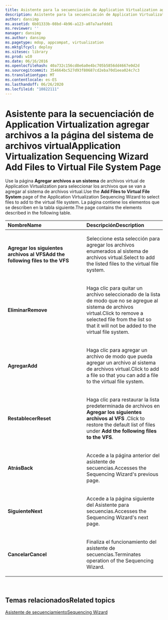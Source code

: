 ```yaml
---
title: Asistente para la secuenciación de Application Virtualization agregar archivos a la página del sistema de archivos virtual
description: Asistente para la secuenciación de Application Virtualization agregar archivos a la página del sistema de archivos virtual
author: dansimp
ms.assetid: 6b01333b-08bd-4b96-a123-a07a7aafddd1
ms.reviewer: ''
manager: dansimp
ms.author: dansimp
ms.pagetype: mdop, appcompat, virtualization
ms.mktglfcycl: deploy
ms.sitesec: library
ms.prod: w10
ms.date: 06/16/2016
ms.openlocfilehash: 40a732c156cd8e6a0e4bc705b5856dd4667e0d2d
ms.sourcegitcommit: 354664bc527d93f80687cd2eba70d1eea024c7c3
ms.translationtype: MT
ms.contentlocale: es-ES
ms.lasthandoff: 06/26/2020
ms.locfileid: "10822111"
---
```

# <span data-ttu-id="b663e-103">Asistente para la secuenciación de Application Virtualization agregar archivos a la página del sistema de archivos virtual</span><span class="sxs-lookup"><span data-stu-id="b663e-103">Application Virtualization Sequencing Wizard Add Files to Virtual File System Page</span></span>


<span data-ttu-id="b663e-104">Use la página **Agregar archivos a un sistema** de archivos virtual de Application Virtualization para seleccionar los archivos que se van a agregar al sistema de archivos virtual.</span><span class="sxs-lookup"><span data-stu-id="b663e-104">Use the **Add Files to Virtual File System** page of the Application Virtualization Sequencing Wizard to select files to add to the virtual file system.</span></span> <span data-ttu-id="b663e-105">La página contiene los elementos que se describen en la tabla siguiente.</span><span class="sxs-lookup"><span data-stu-id="b663e-105">The page contains the elements described in the following table.</span></span>

<table>
<colgroup>
<col width="50%" />
<col width="50%" />
</colgroup>
<thead>
<tr class="header">
<th align="left"><span data-ttu-id="b663e-106">Nombre</span><span class="sxs-lookup"><span data-stu-id="b663e-106">Name</span></span></th>
<th align="left"><span data-ttu-id="b663e-107">Descripción</span><span class="sxs-lookup"><span data-stu-id="b663e-107">Description</span></span></th>
</tr>
</thead>
<tbody>
<tr class="odd">
<td align="left"><p><strong><span data-ttu-id="b663e-108">Agregar los siguientes archivos al VFS</span><span class="sxs-lookup"><span data-stu-id="b663e-108">Add the following files to the VFS</span></span></strong></p></td>
<td align="left"><p><span data-ttu-id="b663e-109">Seleccione esta selección para agregar los archivos enumerados al sistema de archivos virtual.</span><span class="sxs-lookup"><span data-stu-id="b663e-109">Select to add the listed files to the virtual file system.</span></span></p></td>
</tr>
<tr class="even">
<td align="left"><p><strong><span data-ttu-id="b663e-110">Eliminar</span><span class="sxs-lookup"><span data-stu-id="b663e-110">Remove</span></span></strong></p></td>
<td align="left"><p><span data-ttu-id="b663e-111">Haga clic para quitar un archivo seleccionado de la lista de modo que no se agregue al sistema de archivos virtual.</span><span class="sxs-lookup"><span data-stu-id="b663e-111">Click to remove a selected file from the list so that it will not be added to the virtual file system.</span></span></p></td>
</tr>
<tr class="odd">
<td align="left"><p><strong><span data-ttu-id="b663e-112">Agregar</span><span class="sxs-lookup"><span data-stu-id="b663e-112">Add</span></span></strong></p></td>
<td align="left"><p><span data-ttu-id="b663e-113">Haga clic para agregar un archivo de modo que pueda agregar un archivo al sistema de archivos virtual.</span><span class="sxs-lookup"><span data-stu-id="b663e-113">Click to add a file so that you can add a file to the virtual file system.</span></span></p></td>
</tr>
<tr class="even">
<td align="left"><p><strong><span data-ttu-id="b663e-114">Restablecer</span><span class="sxs-lookup"><span data-stu-id="b663e-114">Reset</span></span></strong></p></td>
<td align="left"><p><span data-ttu-id="b663e-115">Haga clic para restaurar la lista predeterminada de archivos en <strong> Agregar los siguientes archivos al VFS </strong> .</span><span class="sxs-lookup"><span data-stu-id="b663e-115">Click to restore the default list of files under <strong>Add the following files to the VFS</strong>.</span></span></p></td>
</tr>
<tr class="odd">
<td align="left"><p><strong><span data-ttu-id="b663e-116">Atrás</span><span class="sxs-lookup"><span data-stu-id="b663e-116">Back</span></span></strong></p></td>
<td align="left"><p><span data-ttu-id="b663e-117">Accede a la página anterior del asistente de secuencias.</span><span class="sxs-lookup"><span data-stu-id="b663e-117">Accesses the Sequencing Wizard's previous page.</span></span></p></td>
</tr>
<tr class="even">
<td align="left"><p><strong><span data-ttu-id="b663e-118">Siguiente</span><span class="sxs-lookup"><span data-stu-id="b663e-118">Next</span></span></strong></p></td>
<td align="left"><p><span data-ttu-id="b663e-119">Accede a la página siguiente del Asistente para secuencias.</span><span class="sxs-lookup"><span data-stu-id="b663e-119">Accesses the Sequencing Wizard's next page.</span></span></p></td>
</tr>
<tr class="odd">
<td align="left"><p><strong><span data-ttu-id="b663e-120">Cancelar</span><span class="sxs-lookup"><span data-stu-id="b663e-120">Cancel</span></span></strong></p></td>
<td align="left"><p><span data-ttu-id="b663e-121">Finaliza el funcionamiento del asistente de secuencias.</span><span class="sxs-lookup"><span data-stu-id="b663e-121">Terminates operation of the Sequencing Wizard.</span></span></p></td>
</tr>
</tbody>
</table>

 

## <span data-ttu-id="b663e-122">Temas relacionados</span><span class="sxs-lookup"><span data-stu-id="b663e-122">Related topics</span></span>


[<span data-ttu-id="b663e-123">Asistente de secuenciamiento</span><span class="sxs-lookup"><span data-stu-id="b663e-123">Sequencing Wizard</span></span>](sequencing-wizard.md)

 

 





